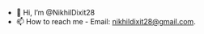 - 👋 Hi, I’m @NikhilDixit28
- 📫 How to reach me - Email: nikhildixit28@gmail.com.

<!---
NikhilDixit28/NikhilDixit28 is a ✨ special ✨ repository because its `README.md` (this file) appears on your GitHub profile.
You can click the Preview link to take a look at your changes.
--->
